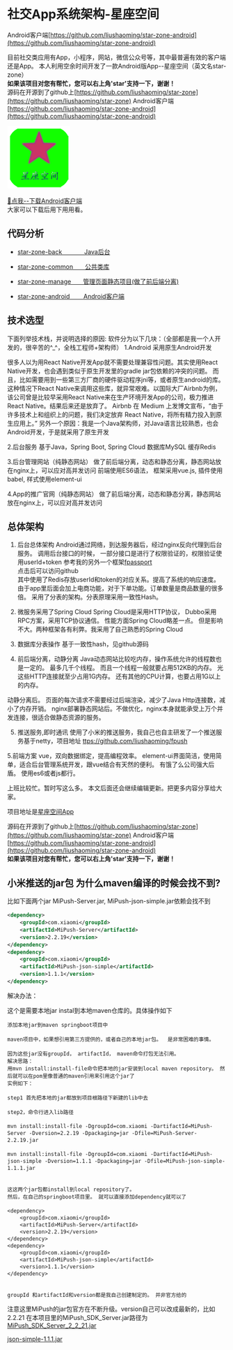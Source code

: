 # 社交App系统架构-星座空间

Android客户端[https://github.com/liushaoming/star-zone-android](https://github.com/liushaoming/star-zone-android)


目前社交类应用有App，小程序，网站，微信公众号等，其中最普遍有效的客户端还是App。
本人利用空余时间开发了一款Android版App--星座空间（英文名star-zone）
<br/>
<b>如果该项目对您有帮忙，您可以右上角'star'支持一下，谢谢！</b>
<br/>
源码在开源到了github上[https://github.com/liushaoming/star-zone](https://github.com/liushaoming/star-zone)
Android客户端[https://github.com/liushaoming/star-zone-android](https://github.com/liushaoming/star-zone-android)
<br/>

![星座空间图标](doc/image/ic_launcher.png)

 [🚀点我--下载Android客户端](http://resources.appjishu.com/app/star-zone.apk)
<br/>
大家可以下载后用下用用看。

## 代码分析
* [star-zone-back &nbsp;&nbsp;&nbsp;&nbsp;&nbsp;&nbsp;&nbsp;&nbsp;&nbsp;&nbsp;&nbsp; Java后台](/star-zone-back)

* [star-zone-common &nbsp;&nbsp;&nbsp;&nbsp;&nbsp; 公共类库](/star-zone-common)

* [star-zone-manage &nbsp;&nbsp;&nbsp;&nbsp;&nbsp; 管理页面静态项目(做了前后端分离)](/star-zone-manage)

* [star-zone-android &nbsp;&nbsp;&nbsp;&nbsp;&nbsp;&nbsp; Android客户端](https://github.com/liushaoming/star-zone-android)

## 技术选型
下面列举技术栈，并说明选择的原因:
软件分为以下几块：（全部都是我一个人开发的，很辛苦的^_^，全栈工程师+架构师）
1.Android
采用原生Android开发

很多人以为用React Native开发App就不需要处理兼容性问题。其实使用React Native开发，也会遇到类似于原生开发里的gradle jar包依赖的冲突的问题。 而且，比如需要用到一些第三方厂商的硬件驱动程序jni等，或者原生android的库。 这种情况下React Native来调用这些库，就异常艰难。以国际大厂Airbnb为例，该公司曾是比较早采用React Native来在生产环境开发App的公司，极力推进React Native。结果后来还是放弃了。
Airbnb 在 Medium 上发博文宣布，“由于许多技术上和组织上的问题，我们决定放弃 React Native，将所有精力投入到原生应用上。”
另外一个原因：我是一个Java架构师，对Java语言比较熟悉，也会Android开发，于是就采用了原生开发

2.后台服务
基于Java，Spring Boot, Spring Cloud
数据库MySQL
缓存Redis

3.后台管理网站（纯静态网站）
做了前后端分离，动态和静态分离，静态网站放在nginx上，可以应对高并发访问
前端使用ES6语法，
框架采用vue.js,
插件使用babel, 
样式使用element-ui

4.App的推广官网（纯静态网站）
做了前后端分离，动态和静态分离，静态网站放在nginx上，可以应对高并发访问

##  总体架构

1. 后台总体架构
Android通过网络，到达服务器后，经过nginx反向代理到后台服务。
调用后台接口的时候， 一部分接口是进行了权限验证的，权限验证使用userId+token
参考我的另外一个框架[fpassport](https://github.com/liushaoming/fpassport)
<br/> 点击后可以访问github <br/>
其中使用了Redis存放userId和token的对应关系。提高了系统的响应速度。
由于app里后面会加上电商功能，对于下单功能。订单数量是商品数量的很多倍。
采用了分表的架构。分表原理采用一致性Hash。

2. 微服务采用了Spring Cloud
Spring Cloud是采用HTTP协议， Dubbo采用RPC方案，采用TCP协议通信。
性能方面Spring Cloud略差一点。 但是影响不大。两种框架各有利弊。我采用了自己熟悉的Spring Cloud

3. 数据库分表操作
基于一致性hash，见github源码

4. 前后端分离，动静分离
Java动态网站比较吃内存，操作系统允许的线程数也是一定的。 最多几千个线程。
而且一个线程一般就要占用512KB的内存。 光这些HTTP连接就至少占用1G内存。
还有其他的CPU计算，也要占用1G以上的内存。 

动静分离后。 页面的每次请求不需要经过后端渲染，减少了Java Http连接数，减小了内存开销。
nginx部署静态网站后。不做优化，nginx本身就能承受上万个并发连接，很适合做静态资源的服务。

5. 推送服务,即时通讯
使用了小米的推送服务，我自己也自主研发了一个推送服务基于netty，项目地址
[ttps://github.com/liushaoming/fpush](https://github.com/liushaoming/fpush)

5.前端方案
vue，双向数据绑定，提高编程效率。
element-ui界面简洁，使用简单，适合后台管理系统开发，跟vue结合有天然的便利。
有饿了么公司强大后盾。
使用es6或者js都行。

上班比较忙。暂时写这么多。
本文后面还会继续编辑更新。把更多内容分享给大家。

项目地址是[星座空间App](http://resources.appjishu.com/app/star-zone.apk)

源码在开源到了github上[https://github.com/liushaoming/star-zone](https://github.com/liushaoming/star-zone)
Android客户端[https://github.com/liushaoming/star-zone-android](https://github.com/liushaoming/star-zone-android)
<br/>
<b>如果该项目对您有帮忙，您可以右上角'star'支持一下，谢谢！</b>
<br/>

## 小米推送的jar包 为什么maven编译的时候会找不到?

比如下面两个jar MiPush-Server.jar, MiPush-json-simple.jar依赖会找不到

```xml
<dependency>
    <groupId>com.xiaomi</groupId>
    <artifactId>MiPush-Server</artifactId>
    <version>2.2.19</version>
</dependency>
<dependency>
    <groupId>com.xiaomi</groupId>
    <artifactId>MiPush-json-simple</artifactId>
    <version>1.1.1</version>
</dependency>
```

解决办法：

这个是需要本地jar instal到本地maven仓库的。具体操作如下
```text
添加本地jar到maven springboot项目中

maven项目中，如果想引用第三方提供的，或者自己的本地jar包。  是非常困难的事情。

因为这些jar没有groupId， artifactId， maven命令打包无法引用。
解决思路：
用mvn install:install-file命令把本地的jar安装到local maven repository。 然后就可以在pom里像普通的maven引用来引用这个jar了
实例如下：

step1 首先把本地的jar都放到项目根路径下新建的lib中去

step2，命令行进入lib路径

mvn install:install-file -DgroupId=com.xiaomi -DartifactId=MiPush-Server -Dversion=2.2.19 -Dpackaging=jar -Dfile=MiPush-Server-2.2.19.jar

mvn install:install-file -DgroupId=com.xiaomi -DartifactId=MiPush-json-simple -Dversion=1.1.1 -Dpackaging=jar -Dfile=MiPush-json-simple-1.1.1.jar


这这两个jar包都install到local repository了。 
然后，在自己的springboot项目里。 就可以直接添加dependency就可以了 

<dependency>
    <groupId>com.xiaomi</groupId>
    <artifactId>MiPush-Server</artifactId>
    <version>2.2.19</version>
</dependency>
<dependency>
    <groupId>com.xiaomi</groupId>
    <artifactId>MiPush-json-simple</artifactId>
    <version>1.1.1</version>
</dependency>


groupId 和artifactId和version都是我自己创建制定的。 并非官方给的

```
注意这里MiPush的jar包官方在不断升级。version自己可以改成最新的，比如2.2.21
在本项目里的MiPush_SDK_Server.jar路径为
[MiPush_SDK_Server_2_2_21.jar](/sdk/MiPush_Server_Java_20190420/java/sdk/MiPush_SDK_Server_2_2_21.jar)

[json-simple-1.1.1.jar](/sdk/MiPush_Server_Java_20190420/java/sdk/json-simple-1.1.1.jar)
